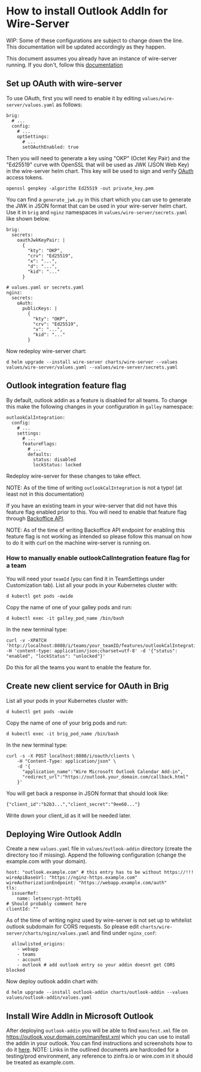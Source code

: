 # How to install Outlook AddIn for Wire-Server

WIP: Some of these configurations are subject to change down the line. This documentation will be updated accordingly as they happen.

This document assumes you already have an instance of wire-server running. If you don't, follow this [documentation](https://github.com/wireapp/wire-server-deploy/blob/master/offline/docs.md)

## Set up OAuth with wire-server

To use OAuth, first you will need to enable it by editing `values/wire-server/values.yaml` as follows:

```
brig:
  # ...
  config:
    # ...
    optSettings:
      # ...
      setOAuthEnabled: true
```

Then you will need to generate a key using "OKP" (Octet Key Pair) and the "Ed25519" curve with OpenSSL that will be used as JWK (JSON Web Key) in the wire-server helm chart. This key will be used to sign and verify [OAuth](https://docs.wire.com/developer/reference/oauth.html#setting-up-public-and-private-keys) access tokens.

```
openssl genpkey -algorithm Ed25519 -out private_key.pem
```

You can find a `generate_jwk.py` in this chart which you can use to generate the JWK in JSON format that can be used in your wire-server helm chart. Use it in `brig` and `nginz` namespaces in `values/wire-server/secrets.yaml` like shown below.

```
brig:
  secrets:
    oauthJwkKeyPair: |
      {
        "kty": "OKP",
        "crv": "Ed25519",
        "x": "...",
        "d": "...",
        "kid": "..."
      }
```

```
# values.yaml or secrets.yaml
nginz:
  secrets:
    oAuth:
      publicKeys: |
        {
          "kty": "OKP",
          "crv": "Ed25519",
          "x": "...",
          "kid": "..."
        }
```

Now redeploy wire-server chart:

```
d helm upgrade --install wire-server charts/wire-server --values values/wire-server/values.yaml --values/wire-server/secrets.yaml
```

## Outlook integration feature flag

By default, outlook addin as a feature is disabled for all teams. To change this make the following changes in your configuration in `galley` namespace:

```
outlookCalIntegration:
  config:
    # ...
    settings:
      # ...
      featureFlags:
        # ...
        defaults:
          status: disabled
          lockStatus: locked
```

Redeploy wire-server for these changes to take effect.

NOTE: As of the time of writing `outlookCalIntegration` is not a typo! (at least not in this documentation)

If you have an existing team in your wire-server that did not have this feature flag enabled prior to this. You will need to enable that feature flag through [Backoffice API](https://github.com/wireapp/wire-server/tree/05778a2b14ac5aaffca937d6e2cdd9b7b5f3106d/charts/backoffice).

NOTE: As of the time of writing Backoffice API endpoint for enabling this feature flag is not working as intended so please follow this manual on how to do it with curl on the machine wire-server is running on.

### How to manually enable outlookCalIntegration feature flag for a team

You will need your `teamId` (you can find it in TeamSettings under Customization tab).
List all your pods in your Kubernetes cluster with:

```
d kubectl get pods -owide
```

Copy the name of one of your galley pods and run:

```
d kubectl exec -it galley_pod_name /bin/bash
```

In the new terminal type:

```
curl -v -XPATCH 'http://localhost:8080/i/teams/your_teamID/features/outlookCalIntegration' -H 'content-type: application/json;charset=utf-8' -d '{"status": "enabled", "lockStatus": "unlocked"}'
```

Do this for all the teams you want to enable the feature for.

## Create new client service for OAuth in Brig

List all your pods in your Kubernetes cluster with:

```
d kubectl get pods -owide
```

Copy the name of one of your brig pods and run:

```
d kubectl exec -it brig_pod_name /bin/bash
```

In the new terminal type:

```
curl -s -X POST localhost:8080/i/oauth/clients \
    -H "Content-Type: application/json" \
    -d '{
      "application_name":"Wire Microsoft Outlook Calendar Add-in",
      "redirect_url":"https://outlook.your_domain.com/callback.html"
    }'
```

You will get back a response in JSON format that should look like:

```
{"client_id":"b2b3...","client_secret":"9ee60..."}
```

Write down your client_id as it will be needed later.

## Deploying Wire Outlook AddIn

Create a new `values.yaml` file in `values/outlook-addin` directory (create the directory too if missing).
Append the following configuration (change the example.com with your domain).

```
host: "outlook.example.com" # this entry has to be without https://!!!
wireApiBaseUrl: "https://nginz-https.example.com"
wireAuthorizationEndpoint: "https://webapp.example.com/auth"
tls:
  issuerRef:
    name: letsencrypt-http01
# Should probably comment here
clientId: ""
```

As of the time of writing nginz used by wire-server is not set up to whitelist outlook subdomain for CORS requests. So please edit `charts/wire-server/charts/nginz/values.yaml` and find under `nginx_conf`:

```
  allowlisted_origins:
    - webapp
    - teams
    - account
    - outlook # add outlook entry so your addin doesnt get CORS blocked
```

Now deploy outlook addin chart with:

```
d helm upgrade --install outlook-addin charts/outlook-addin --values values/outlook-addin/values.yaml
```

## Install Wire AddIn in Microsoft Outlook

After deploying `outlook-addin` you will be able to find `manifest.xml` file on https://outlook.your.domain.com/manifest.xml which you can use to install the addin in your outlook. You can find instructions and screenshots how to do it [here](https://github.com/tlebon/outlook-addin/blob/staging/README.md#how-to-install-the-add-in-in-ms-outlook).
NOTE: Links in the outlined documents are hardcoded for a testing/prod environment, any reference to zinfra.io or wire.com in it should be treated as example.com.
